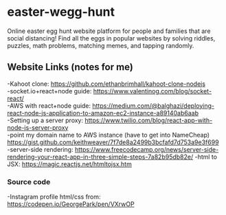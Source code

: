 # easter-wegg-hunt
Online easter egg hunt website platform for people and families that are social distancing! Find all the eggs in popular websites by solving riddles, puzzles, math problems, matching memes, and tapping randomly.

## Website Links (notes for me)
-Kahoot clone: https://github.com/ethanbrimhall/kahoot-clone-nodejs<br />
-socket.io+react+node guide: https://www.valentinog.com/blog/socket-react/<br />
-AWS with react+node guide: https://medium.com/@balghazi/deploying-react-node-js-application-to-amazon-ec2-instance-a89140ab6aab<br />
-Setting up a server proxy: https://www.twilio.com/blog/react-app-with-node-js-server-proxy<br />
-point my domain name to AWS instance (have to get into NameCheap) https://gist.github.com/keithweaver/7f7de8a2499b3bcfafd7d753a9e3f699<br />
-server-side rendering: https://www.freecodecamp.org/news/server-side-rendering-your-react-app-in-three-simple-steps-7a82b95db82e/
-html to JSX: https://magic.reactjs.net/htmltojsx.htm

### Source code
-Instagram profile html/css from: https://codepen.io/GeorgePark/pen/VXrwOP
